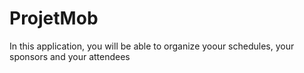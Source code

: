 # ProjetMob

In this application, you will be able to organize yoour schedules, your sponsors and your attendees

